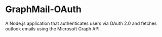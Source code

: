 # GraphMail-OAuth
A Node.js application that authenticates users via OAuth 2.0 and fetches outlook emails using the Microsoft Graph API.
